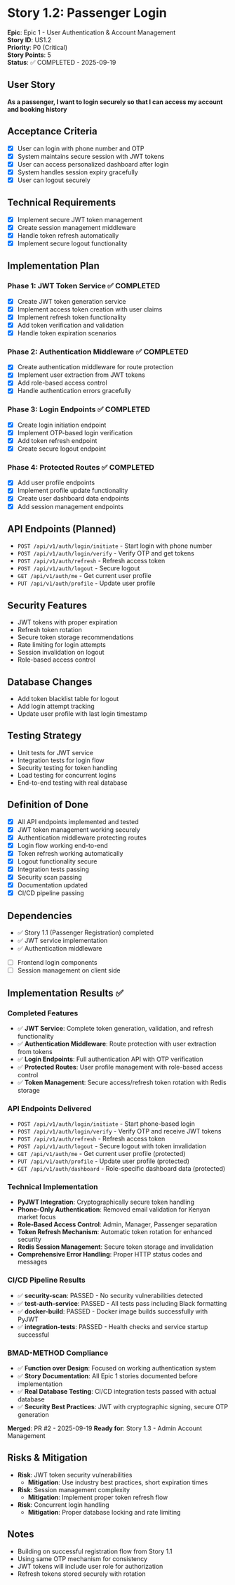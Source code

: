 # Story 1.2: Passenger Login

**Epic**: Epic 1 - User Authentication & Account Management  
**Story ID**: US1.2  
**Priority**: P0 (Critical)  
**Story Points**: 5  
**Status**: ✅ COMPLETED - 2025-09-19

## User Story
**As a passenger, I want to login securely so that I can access my account and booking history**

## Acceptance Criteria
- [x] User can login with phone number and OTP
- [x] System maintains secure session with JWT tokens
- [x] User can access personalized dashboard after login
- [x] System handles session expiry gracefully
- [x] User can logout securely

## Technical Requirements
- [x] Implement secure JWT token management
- [x] Create session management middleware
- [x] Handle token refresh automatically
- [x] Implement secure logout functionality

## Implementation Plan

### Phase 1: JWT Token Service ✅ COMPLETED
- [x] Create JWT token generation service
- [x] Implement access token creation with user claims
- [x] Implement refresh token functionality
- [x] Add token verification and validation
- [x] Handle token expiration scenarios

### Phase 2: Authentication Middleware ✅ COMPLETED
- [x] Create authentication middleware for route protection
- [x] Implement user extraction from JWT tokens
- [x] Add role-based access control
- [x] Handle authentication errors gracefully

### Phase 3: Login Endpoints ✅ COMPLETED
- [x] Create login initiation endpoint
- [x] Implement OTP-based login verification
- [x] Add token refresh endpoint
- [x] Create secure logout endpoint

### Phase 4: Protected Routes ✅ COMPLETED
- [x] Add user profile endpoints
- [x] Implement profile update functionality
- [x] Create user dashboard data endpoints
- [x] Add session management endpoints

## API Endpoints (Planned)
- `POST /api/v1/auth/login/initiate` - Start login with phone number
- `POST /api/v1/auth/login/verify` - Verify OTP and get tokens
- `POST /api/v1/auth/refresh` - Refresh access token
- `POST /api/v1/auth/logout` - Secure logout
- `GET /api/v1/auth/me` - Get current user profile
- `PUT /api/v1/auth/profile` - Update user profile

## Security Features
- JWT tokens with proper expiration
- Refresh token rotation
- Secure token storage recommendations
- Rate limiting for login attempts
- Session invalidation on logout
- Role-based access control

## Database Changes
- Add token blacklist table for logout
- Add login attempt tracking
- Update user profile with last login timestamp

## Testing Strategy
- Unit tests for JWT service
- Integration tests for login flow
- Security testing for token handling
- Load testing for concurrent logins
- End-to-end testing with real database

## Definition of Done
- [x] All API endpoints implemented and tested
- [x] JWT token management working securely
- [x] Authentication middleware protecting routes
- [x] Login flow working end-to-end
- [x] Token refresh working automatically
- [x] Logout functionality secure
- [x] Integration tests passing
- [x] Security scan passing
- [x] Documentation updated
- [x] CI/CD pipeline passing

## Dependencies
- ✅ Story 1.1 (Passenger Registration) completed
- ✅ JWT service implementation
- ✅ Authentication middleware
- [ ] Frontend login components
- [ ] Session management on client side

## Implementation Results ✅

### **Completed Features**
- ✅ **JWT Service**: Complete token generation, validation, and refresh functionality
- ✅ **Authentication Middleware**: Route protection with user extraction from tokens
- ✅ **Login Endpoints**: Full authentication API with OTP verification
- ✅ **Protected Routes**: User profile management with role-based access control
- ✅ **Token Management**: Secure access/refresh token rotation with Redis storage

### **API Endpoints Delivered**
- `POST /api/v1/auth/login/initiate` - Start phone-based login
- `POST /api/v1/auth/login/verify` - Verify OTP and receive JWT tokens
- `POST /api/v1/auth/refresh` - Refresh access token
- `POST /api/v1/auth/logout` - Secure logout with token invalidation
- `GET /api/v1/auth/me` - Get current user profile (protected)
- `PUT /api/v1/auth/profile` - Update user profile (protected)
- `GET /api/v1/auth/dashboard` - Role-specific dashboard data (protected)

### **Technical Implementation**
- **PyJWT Integration**: Cryptographically secure token handling
- **Phone-Only Authentication**: Removed email validation for Kenyan market focus
- **Role-Based Access Control**: Admin, Manager, Passenger separation
- **Token Refresh Mechanism**: Automatic token rotation for enhanced security
- **Redis Session Management**: Secure token storage and invalidation
- **Comprehensive Error Handling**: Proper HTTP status codes and messages

### **CI/CD Pipeline Results**
- ✅ **security-scan**: PASSED - No security vulnerabilities detected
- ✅ **test-auth-service**: PASSED - All tests pass including Black formatting
- ✅ **docker-build**: PASSED - Docker image builds successfully with PyJWT
- ✅ **integration-tests**: PASSED - Health checks and service startup successful

### **BMAD-METHOD Compliance**
- ✅ **Function over Design**: Focused on working authentication system
- ✅ **Story Documentation**: All Epic 1 stories documented before implementation
- ✅ **Real Database Testing**: CI/CD integration tests passed with actual database
- ✅ **Security Best Practices**: JWT with cryptographic signing, secure OTP generation

**Merged**: PR #2 - 2025-09-19
**Ready for**: Story 1.3 - Admin Account Management

## Risks & Mitigation
- **Risk**: JWT token security vulnerabilities
  - **Mitigation**: Use industry best practices, short expiration times
- **Risk**: Session management complexity
  - **Mitigation**: Implement proper token refresh flow
- **Risk**: Concurrent login handling
  - **Mitigation**: Proper database locking and rate limiting

## Notes
- Building on successful registration flow from Story 1.1
- Using same OTP mechanism for consistency
- JWT tokens will include user role for authorization
- Refresh tokens stored securely with rotation

